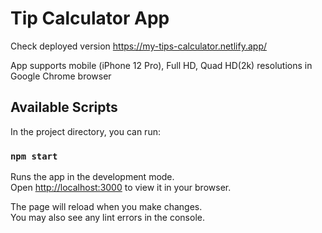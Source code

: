 # Tip Calculator App

Check deployed version https://my-tips-calculator.netlify.app/

App supports mobile (iPhone 12 Pro), Full HD, Quad HD(2k) resolutions in Google Chrome browser

## Available Scripts
In the project directory, you can run:

### `npm start`

Runs the app in the development mode.\
Open [http://localhost:3000](http://localhost:3000) to view it in your browser.

The page will reload when you make changes.\
You may also see any lint errors in the console.

